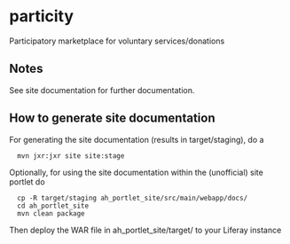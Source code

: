 # particity
Participatory marketplace for voluntary services/donations

## Notes
See site documentation for further documentation.
   
## How to generate site documentation
For generating the site documentation (results in target/staging), do a
```
  mvn jxr:jxr site site:stage
```

Optionally, for using the site documentation within the (unofficial) site portlet do
```
  cp -R target/staging ah_portlet_site/src/main/webapp/docs/
  cd ah_portlet_site
  mvn clean package
```
Then deploy the WAR file in ah_portlet_site/target/ to your Liferay instance